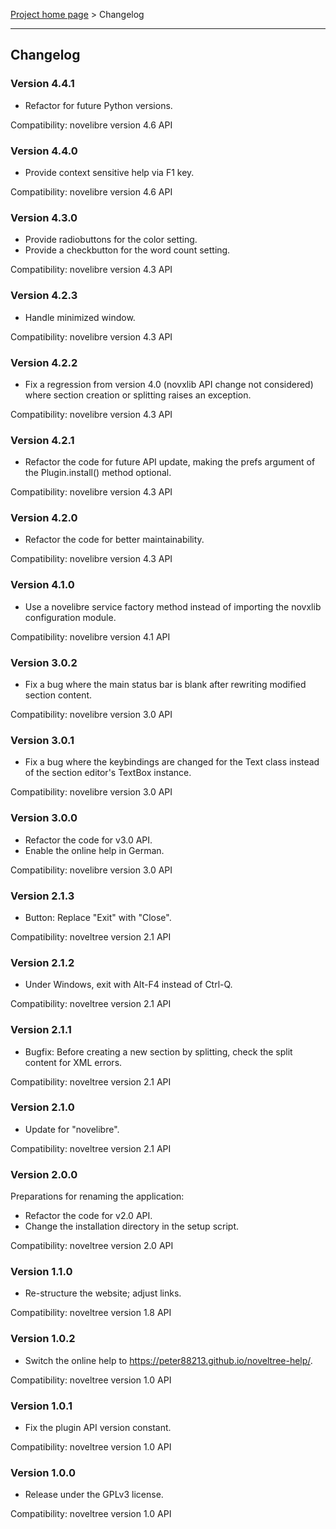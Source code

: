 [Project home page](../) > Changelog

------------------------------------------------------------------------

## Changelog


### Version 4.4.1

- Refactor for future Python versions.

Compatibility: novelibre version 4.6 API

### Version 4.4.0

- Provide context sensitive help via F1 key.

Compatibility: novelibre version 4.6 API

### Version 4.3.0

- Provide radiobuttons for the color setting.
- Provide a checkbutton for the word count setting.

Compatibility: novelibre version 4.3 API

### Version 4.2.3

- Handle minimized window.

Compatibility: novelibre version 4.3 API

### Version 4.2.2

- Fix a regression from version 4.0 (novxlib API change not considered) 
  where section creation or splitting raises an exception.

Compatibility: novelibre version 4.3 API

### Version 4.2.1

- Refactor the code for future API update,
  making the prefs argument of the Plugin.install() method optional.

Compatibility: novelibre version 4.3 API

### Version 4.2.0

- Refactor the code for better maintainability.

Compatibility: novelibre version 4.3 API

### Version 4.1.0

- Use a novelibre service factory method instead of importing the novxlib configuration module.

Compatibility: novelibre version 4.1 API

### Version 3.0.2

- Fix a bug where the main status bar is blank after rewriting modified section content. 

Compatibility: novelibre version 3.0 API

### Version 3.0.1

- Fix a bug where the keybindings are changed for the Text class instead of the section editor's TextBox instance. 

Compatibility: novelibre version 3.0 API

### Version 3.0.0

- Refactor the code for v3.0 API.
- Enable the online help in German.

Compatibility: novelibre version 3.0 API

### Version 2.1.3

- Button: Replace "Exit" with "Close". 

Compatibility: noveltree version 2.1 API

### Version 2.1.2

- Under Windows, exit with Alt-F4 instead of Ctrl-Q.

Compatibility: noveltree version 2.1 API

### Version 2.1.1

- Bugfix: Before creating a new section by splitting, check the split content for XML errors.

Compatibility: noveltree version 2.1 API

### Version 2.1.0

- Update for "novelibre".

Compatibility: noveltree version 2.1 API

### Version 2.0.0

Preparations for renaming the application:
- Refactor the code for v2.0 API.
- Change the installation directory in the setup script.

Compatibility: noveltree version 2.0 API

### Version 1.1.0

- Re-structure the website; adjust links.

Compatibility: noveltree version 1.8 API

### Version 1.0.2

- Switch the online help to https://peter88213.github.io/noveltree-help/.

Compatibility: noveltree version 1.0 API

### Version 1.0.1

- Fix the plugin API version constant.

Compatibility: noveltree version 1.0 API

### Version 1.0.0

- Release under the GPLv3 license.

Compatibility: noveltree version 1.0 API